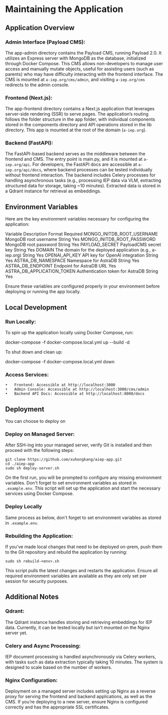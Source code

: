 
# Maintaining the Application

## Application Overview

### Admin Interface (Payload CMS):
The app-admin directory contains the Payload CMS, running Payload 2.0. It utilizes an Express server with MongoDB as the database, initialized through Docker Compose. This CMS allows non-developers to manage user access and manually mutate objects, useful for assisting users (such as parents) who may have difficulty interacting with the frontend interface. The CMS is mounted at `a-iep.org/cms/admin`, and visiting `a-iep.org/cms` redirects to the admin console.
### Frontend (Next.js):
The app-frontend directory contains a Next.js application that leverages server-side rendering (SSR) to serve pages. The application’s routing follows the folder structure in the app folder, with individual components stored in the components directory and API operations stored in the lib directory. This app is mounted at the root of the domain (`a-iep.org`).
### Backend (FastAPI):
The FastAPI-based backend serves as the middleware between the frontend and CMS. The entry point is main.py, and it is mounted at `a-iep.org/api`. For developers, the FastAPI docs are accessible at `a-iep.org/api/docs`, where backend processes can be tested individually without frontend interaction. The backend includes Celery processes for handling asynchronous tasks (e.g., processing IEP data via VLM, extracting structured data for storage, taking ~10 minutes). Extracted data is stored in a Qdrant instance for retrieval as embeddings.

## Environment Variables

Here are the key environment variables necessary for configuring the application:

Variable	Description	Format	Required
MONGO_INITDB_ROOT_USERNAME	MongoDB root username	String	Yes
MONGO_INITDB_ROOT_PASSWORD	MongoDB root password	String	Yes
PAYLOAD_SECRET	PayloadCMS secret key	String	Yes
DOMAIN	The domain for the deployed application (e.g., a-iep.org)	String	Yes
OPENAI_API_KEY	API key for OpenAI integration	String	Yes
ASTRA_DB_NAMESPACE	Namespace for AstraDB	String	Yes
ASTRA_DB_ENDPOINT	Endpoint for AstraDB	URL	Yes
ASTRA_DB_APPLICATION_TOKEN	Authentication token for AstraDB	String	Yes

Ensure these variables are configured properly in your environment before deploying or running the app locally.

## Local Development

### Run Locally:
To spin up the application locally using Docker Compose, run:

docker-compose -f docker-compose.local.yml up --build -d

To shut down and clean up:

docker-compose -f docker-compose.local.yml down


### Access Services:
	•	Frontend: Accessible at http://localhost:3000
	•	Admin Console: Accessible at http://localhost:3000/cms/admin
	•	Backend API Docs: Accessible at http://localhost:8000/docs

## Deployment

You can choose to deploy on 

### Deploy on Managed Server:
After SSH-ing into your managed server, verify Git is installed and then proceed with the following steps:
```
git clone https://github.com/xuhongkang/aiep-app.git
cd ./aiep-app
sudo sh deploy-server.sh
```
On the first run, you will be prompted to configure any missing environment variables. Don't forget to set environment variables as stored in `.example.env`.
 This script will set up the application and start the necessary services using Docker Compose.

### Deploy Locally
Same process as below, don't forget to set environment variables as stored in `.example.env`.

### Rebuilding the Application:
If you’ve made local changes that need to be deployed on-prem, push them to the Git repository and rebuild the application by running:
```
sudo sh rebuild-<env>.sh
```
This script pulls the latest changes and restarts the application. Ensure all required environment variables are available as they are only set per session for security purposes.

## Additional Notes

### Qdrant: 
The Qdrant instance handles storing and retrieving embeddings for IEP data. Currently, it can be tested locally but isn’t mounted on the Nginx server yet.
### Celery and Async Processing: 
IEP document processing is handled asynchronously via Celery workers, with tasks such as data extraction typically taking 10 minutes. The system is designed to scale based on the number of workers.
### Nginx Configuration: 
Deployment on a managed server includes setting up Nginx as a reverse proxy for serving the frontend and backend applications, as well as the CMS. If you’re deploying to a new server, ensure Nginx is configured correctly and has the appropriate SSL certificates.